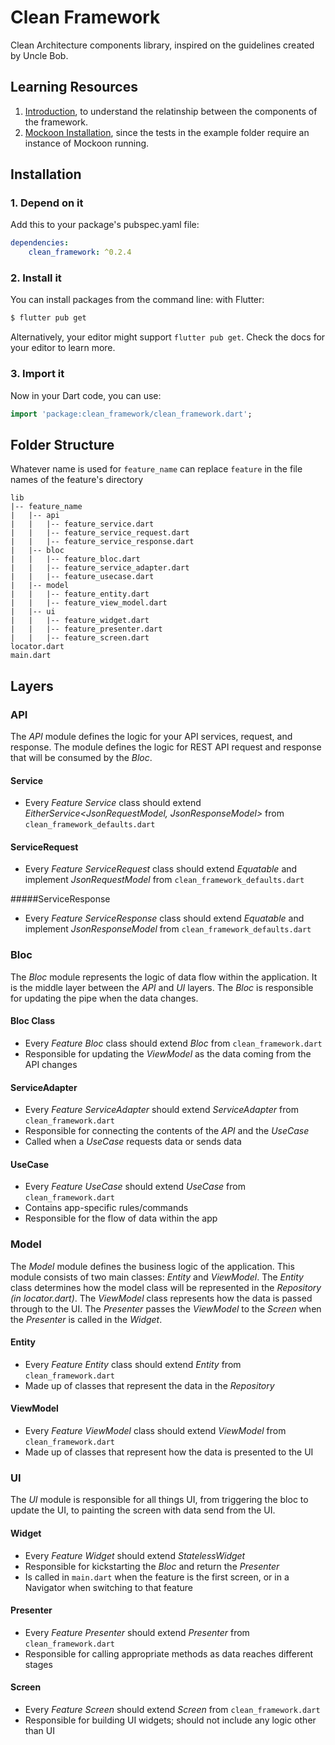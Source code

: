 # Clean Framework

Clean Architecture components library, inspired on the guidelines created by Uncle Bob.

## Learning Resources

1. [Introduction](/doc/introduction.pdf), to understand the relatinship between the components
of the framework.
2. [Mockoon Installation](/doc/mockoon.md), since the tests in the example folder require
an instance of Mockoon running.


## Installation

### 1. Depend on it

Add this to your package's pubspec.yaml file:
```yaml
dependencies:
    clean_framework: ^0.2.4
```

### 2. Install it

You can install packages from the command line:
with Flutter:
```bash
$ flutter pub get
```
Alternatively, your editor might support `flutter pub get`. Check the docs for your editor to learn more.

### 3. Import it

Now in your Dart code, you can use:
```dart
import 'package:clean_framework/clean_framework.dart';
```

## Folder Structure

Whatever name is used for `feature_name` can replace `feature` in the file names of the feature's directory
```
lib
|-- feature_name
|   |-- api
|   |   |-- feature_service.dart
|   |   |-- feature_service_request.dart
|   |   |-- feature_service_response.dart
|   |-- bloc
|   |   |-- feature_bloc.dart
|   |   |-- feature_service_adapter.dart
|   |   |-- feature_usecase.dart
|   |-- model
|   |   |-- feature_entity.dart
|   |   |-- feature_view_model.dart
|   |-- ui
|   |   |-- feature_widget.dart
|   |   |-- feature_presenter.dart
|   |   |-- feature_screen.dart
locator.dart
main.dart
```

## Layers

### API

The *API* module defines the logic for your API services, request, and response. The module defines the logic for REST API request and response that will be consumed by the *Bloc*.


#### Service

* Every *Feature Service* class should extend *EitherService<JsonRequestModel, JsonResponseModel>* from `clean_framework_defaults.dart`

#### ServiceRequest

* Every *Feature ServiceRequest* class should extend *Equatable* and implement *JsonRequestModel* from `clean_framework_defaults.dart`

#####ServiceResponse

* Every *Feature ServiceResponse* class should extend *Equatable* and implement *JsonResponseModel* from `clean_framework_defaults.dart`

### Bloc

The *Bloc* module represents the logic of data flow within the application. It is the middle layer between the *API* and *UI* layers. The *Bloc* is responsible for updating the pipe when the data changes.

#### Bloc Class

* Every *Feature Bloc* class should extend *Bloc* from `clean_framework.dart`
* Responsible for updating the *ViewModel* as the data coming from the API changes

#### ServiceAdapter

* Every *Feature ServiceAdapter* should extend *ServiceAdapter* from `clean_framework.dart`
* Responsible for connecting the contents of the *API* and the *UseCase*
* Called when a *UseCase* requests data or sends data

#### UseCase

* Every *Feature UseCase* should extend *UseCase* from `clean_framework.dart`
* Contains app-specific rules/commands
* Responsible for the flow of data within the app

### Model

The *Model* module defines the business logic of the application. This module consists of two main classes: *Entity* and *ViewModel*. The *Entity* class determines how the model class will be represented in the *Repository (in locator.dart)*. The *ViewModel* class represents how the data is passed through to the UI. The *Presenter* passes the *ViewModel* to the *Screen* when the *Presenter* is called in the *Widget*.

#### Entity

* Every *Feature Entity* class should extend *Entity* from `clean_framework.dart`
* Made up of classes that represent the data in the *Repository*

#### ViewModel

* Every *Feature ViewModel* class should extend *ViewModel* from `clean_framework.dart`
* Made up of classes that represent how the data is presented to the UI

### UI

The *UI* module is responsible for all things UI, from triggering the bloc to update the UI, to painting the screen with data send from the UI.

#### Widget

* Every *Feature Widget* should extend *StatelessWidget*
* Responsible for kickstarting the *Bloc* and return the *Presenter*
* Is called in `main.dart` when the feature is the first screen, or in a Navigator when switching to that feature

#### Presenter

* Every *Feature Presenter* should extend *Presenter* from `clean_framework.dart`
* Responsible for calling appropriate methods as data reaches different stages

#### Screen
* Every *Feature Screen* should extend *Screen* from `clean_framework.dart`
* Responsible for building UI widgets; should not include any logic other than UI